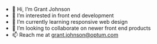 - 👋 Hi, I’m Grant Johnson
- 👀 I’m interested in front end development
- 🌱 I’m currently learning responsive web design
- 💞️ I’m looking to collaborate on newer front end products 
- 📫 Reach me at grant.johnson@optum.com
